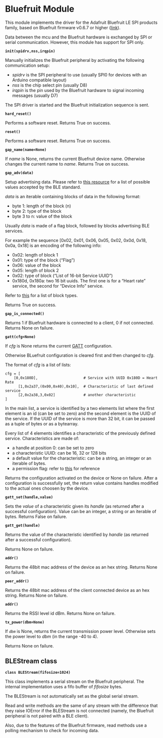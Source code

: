 # Bluefruit Module

This module implements the driver for the Adafruit Bluefruit LE SPI products family, based on Bluefruit firmware v0.6.7 or higher ([link](https://www.adafruit.com/products/2746)).

Data between the mcu and the Bluefruit hardware is exchanged by SPI or serial communication. However, this module has support for SPI only.

**`init(spidrv,nss,irqpin)`**

Manually initializes the Bluefruit peripheral by activating the following communication setup:


* *spidrv* is the SPI peripheral to use (usually SPI0 for devices with an Arduino compatible layout)
* *nss* is the chip select pin (usually D8)
* *irqpin* is the pin used by the Bluefruit hardware to signal incoming messages (usually D7)

The SPI driver is started and the Bluefruit initialization sequence is sent.

**`hard_reset()`**

Performs a software reset. Returns True on success.

**`reset()`**

Performs a software reset. Returns True on success.

**`gap_name(name=None)`**

If *name* is None, returns the current Bluefruit device name. Otherwise changes the current name to *name*.
Returns True on success.

**`gap_adv(data)`**



Setup advertising data. Please refer to [this resource](https://www.bluetooth.org/DocMan/handlers/DownloadDoc.ashx?doc_id=302735&_ga=1.4683440.245686596.1452259520) for a list of possible values accepted by the BLE standard.

*data* is an iterable containing blocks of data in the following format:

* byte 1: length of the block (n)
* byte 2: type of the block
* byte 3 to n: value of the block

Usually *data* is made of a flag block, followed by blocks advertising BLE services.

For example the sequence [0x02, 0x01, 0x06, 0x05, 0x02, 0x0d, 0x18, 0x0a, 0x18] is an encoding of the following info:

* 0x02: length of block 1
* 0x01: type of the block (“Flag”)
* 0x06: value of the block
* 0x05: length of block 2
* 0x02: type of block (“List of 16-bit Service UUID”)
* 0x180d, 0x180a: two 16 bit uuids. The first one is for a “Heart rate” service, the second for “Device Info” service.

Refer to [this](https://www.bluetooth.org/en-us/specification/assigned-numbers/generic-access-profile) for a list of block types.

Returns True on success.

**`gap_is_connected()`**

Returns 1 if Bluefruit hardware is connected to a client, 0 if not connected. Returns None on failure.

**`gatt(cfg=None)`**

If *cfg* is None returns the current [GATT](https://learn.adafruit.com/introduction-to-bluetooth-low-energy/gatt) configuration.

Otherwise BLuefruit configuration is cleared first and then changed to *cfg*.

The format of *cfg* is a list of lists:

```
cfg = [
    [0,0x180D],                     # Service with UUID 0x180D = Heart Rate
      [1,0x2a37,(0x00,0x40),0x10],  # Characteristic of last defined service
      [2,0x2a38,3,0x02]             # another characteristic
]
```

In the main list, a service is identified by a two elements list where the first element is an id (can be set to zero)
and the second element is the UUID of the service. If the UUID of the service is more than 32 bit, it can be passed as a tuple of bytes or as a bytearray.

Every list of 4 elements identifies a characteristic of the previously defined service. Characteristics are made of:


* a handle at position 0: can be set to zero
* a characteristic UUID: can be 16, 32 or 128 bits
* a default value for the characteristic: can be a string, an integer or an iterable of bytes.
* a permission flag: refer to [this](https://learn.adafruit.com/introducing-the-adafruit-bluefruit-spi-breakout/ble-gatt) for reference

Returns the configuration activated on the device or None on failure. After a configuration is successfully set, the return value contains handles modified to the actual ones choosen by the device.

**`gatt_set(handle,value)`**

Sets the *value* of a characteristic given its *handle* (as returned after a successful configuration). Value can be an integer, a string or an iterable of bytes.
Returns False on failure.

**`gatt_get(handle)`**

Returns the value of the characteristic identified by *handle* (as returned after a successful configuration).

Returns None on failure.

**`addr()`**

Returns the 48bit mac address of the device as an hex string. Returns None on failure.

**`peer_addr()`**

Returns the 48bit mac address of the client connected device as an hex string. Returns None on failure.

**`addr()`**

Returns the RSSI level id dBm. Returns None on failure.

**`tx_power(dbm=None)`**

If *`dbm`* is None, returns the current transmission power level. Otherwise sets the power level to *dbm* (in the range -40 to 4).

Returns None on failure.

## BLEStream class

**`class BLEStream(fifosize=1024)`**

This class implements a serial stream on the Bluefruit peripheral. The internal implementation uses
a fifo buffer of *fifosize* bytes.

The BLEStream is not automatically set as the global serial stream.

Read and write methods are the same of any stream with the difference that they raise IOError if the BLEStream is
not connected (namely, the Bluefruit peripheral is not paired with a BLE client).

Also, due to the features of the Bluefruit firmware, read methods use a polling mechanism to check for incoming data.
<!--stackedit_data:
eyJoaXN0b3J5IjpbLTYxMzEzODkyMSwtMTUwNTA2MDcwNywxOD
U3NTg5NzMsMzA1OTA1NTAwXX0=
-->
